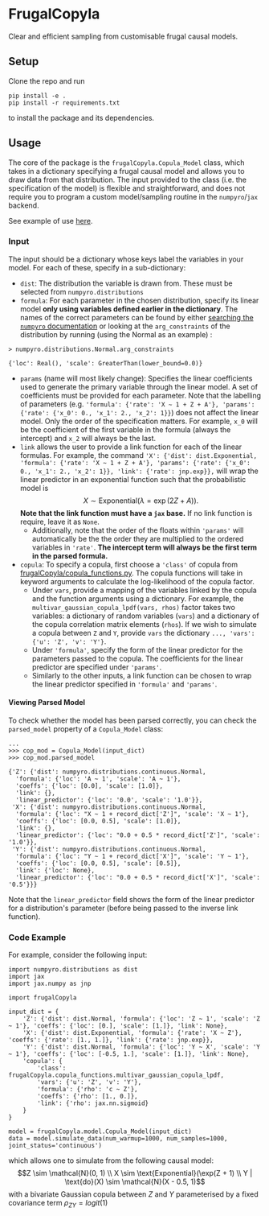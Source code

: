 # FrugalCopyla

Clear and efficient sampling from customisable frugal causal models.

## Setup
Clone the repo and run
```
pip install -e .
pip install -r requirements.txt
```
to install the package and its dependencies.


## Usage

The core of the package is the `frugalCopyla.Copula_Model` class, which takes in a dictionary specifying a frugal causal model and allows you to draw data from that distribution. The input provided to the class (i.e. the specification of the model) is flexible and straightforward, and does not require you to program a custom model/sampling routine in the `numpyro`/`jax` backend.

See example of use [here]('./examples/basic_demo.ipynb').

### Input

The input should be a dictionary whose keys label the variables in your model. For each of these, specify in a sub-dictionary:

* `dist`: The distribution the variable is drawn from. These must be selected from `numpyro.distributions`
* `formula`: For each parameter in the chosen distribution, specify its linear model **only using variables defined earlier in the dictionary**. The names of the correct parameters can be found by either [searching the `numpyro` documentation](https://num.pyro.ai/en/stable/distributions.html) or looking at the `arg_constraints` of the distribution by running (using the Normal as an example) : 
```
> numpyro.distributions.Normal.arg_constraints 

{'loc': Real(), 'scale': GreaterThan(lower_bound=0.0)}
```
* `params` (name will most likely change): Specifies the linear coefficients used to generate the primary variable through the linear model. A set of coefficients must be provided for each parameter. Note that the labelling of parameters (e.g. `'formula': {'rate': 'X ~ 1 + Z + A'}, 'params': {'rate': {'x_0': 0., 'x_1': 2., 'x_2': 1}}`) does not affect the linear model. Only the order of the specification matters. For example, `x_0` will be the coefficient of the first variable in the formula (always the intercept) and `x_2` will always be the last.
* `link` allows the user to provide a link function for each of the linear formulas. For example, the command ```'X': {'dist': dist.Exponential, 'formula': {'rate': 'X ~ 1 + Z + A'}, 'params': {'rate': {'x_0': 0., 'x_1': 2., 'x_2': 1}}, 'link': {'rate': jnp.exp}},``` 
will wrap the linear predictor in an exponential function such that the probabilistic model is $$X \sim \text{Exponential}(\lambda=\exp(2Z + A)).$$ **Note that the link function must have a `jax` base.** If no link function is require, leave it as `None`.
    * Additionally, note that the order of the floats within `'params'` will automatically be the the order they are multiplied to the ordered variables in `'rate'`. **The intercept term will always be the first term in the parsed formula.**
* `copula`: To specify a copula, first choose a `'class'` of copula from [frugalCopyla/copula_functions.py](../frugalCopyla/copula_functions.py). The copula functions will take in keyword arguments to calculate the log-likelihood of the copula factor. 
    * Under `vars`, provide a mapping of the variables linked by the copula and the function arguments using a dictionary. For example, the `multivar_gaussian_copula_lpdf(vars, rhos)` factor takes two variables: a dictionary of random variables (`vars`) and a dictionary of the copula correlation matrix elements (`rhos`). If we wish to simulate a copula between `Z` and `Y`, provide `vars` the dictionary `..., 'vars': {'u': 'Z', 'v': 'Y'}`.
    * Under `'formula'`, specify the form of the linear predictor for the parameters passed to the copula. The coefficients for the linear predictor are specified under `'params'`.
    * Similarly to the other inputs, a link function can be chosen to wrap the linear predictor specified in `'formula'` and `'params'`.

#### Viewing Parsed Model

To check whether the model has been parsed correctly, you can check the `parsed_model` property of a `Copula_Model` class:
```
...
>>> cop_mod = Copula_Model(input_dict)
>>> cop_mod.parsed_model

{'Z': {'dist': numpyro.distributions.continuous.Normal,
  'formula': {'loc': 'A ~ 1', 'scale': 'A ~ 1'},
  'coeffs': {'loc': [0.0], 'scale': [1.0]},
  'link': {},
  'linear_predictor': {'loc': '0.0', 'scale': '1.0'}},
 'X': {'dist': numpyro.distributions.continuous.Normal,
  'formula': {'loc': "X ~ 1 + record_dict['Z']", 'scale': 'X ~ 1'},
  'coeffs': {'loc': [0.0, 0.5], 'scale': [1.0]},
  'link': {},
  'linear_predictor': {'loc': "0.0 + 0.5 * record_dict['Z']", 'scale': '1.0'}},
 'Y': {'dist': numpyro.distributions.continuous.Normal,
  'formula': {'loc': "Y ~ 1 + record_dict['X']", 'scale': 'Y ~ 1'},
  'coeffs': {'loc': [0.0, 0.5], 'scale': [0.5]},
  'link': {'loc': None},
  'linear_predictor': {'loc': "0.0 + 0.5 * record_dict['X']", 'scale': '0.5'}}}
```
Note that the `linear_predictor` field shows the form of the linear predictor for a distribution's parameter (before being passed to the inverse link function).

### Code Example

For example, consider the following input:
```
import numpyro.distributions as dist
import jax
import jax.numpy as jnp

import frugalCopyla

input_dict = {
    'Z': {'dist': dist.Normal, 'formula': {'loc': 'Z ~ 1', 'scale': 'Z ~ 1'}, 'coeffs': {'loc': [0.], 'scale': [1.]}, 'link': None},
    'X': {'dist': dist.Exponential, 'formula': {'rate': 'X ~ Z'}, 'coeffs': {'rate': [1., 1.]}, 'link': {'rate': jnp.exp}},
    'Y': {'dist': dist.Normal, 'formula': {'loc': 'Y ~ X', 'scale': 'Y ~ 1'}, 'coeffs': {'loc': [-0.5, 1.], 'scale': [1.]}, 'link': None},
    'copula': {
        'class': frugalCopyla.copula_functions.multivar_gaussian_copula_lpdf,
        'vars': {'u': 'Z', 'v': 'Y'},
        'formula': {'rho': 'c ~ Z'},
        'coeffs': {'rho': [1., 0.]},
        'link': {'rho': jax.nn.sigmoid}
    }
}

model = frugalCopyla.model.Copula_Model(input_dict)
data = model.simulate_data(num_warmup=1000, num_samples=1000, joint_status='continuous')
```
which allows one to simulate from the following causal model: $$Z \sim \mathcal{N}(0, 1) \\ X \sim \text{Exponential}(\exp(Z + 1) \\ Y | \text{do}(X) \sim \mathcal{N}(X - 0.5, 1)$$ with a bivariate Gaussian copula between $Z$ and $Y$ parameterised by a fixed covariance term $\rho_{ZY} = logit(1)$
 
